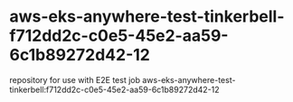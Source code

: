 # aws-eks-anywhere-test-tinkerbell-f712dd2c-c0e5-45e2-aa59-6c1b89272d42-12
repository for use with E2E test job aws-eks-anywhere-test-tinkerbell:f712dd2c-c0e5-45e2-aa59-6c1b89272d42-12
